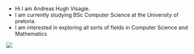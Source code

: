 - Hi I am Andreas Hugh Visagie.
- I am currently studying BSc Computer Science at the University of pretoria.
- I am interested in exploring all sorts of fields in Computer Science and Mathematics

<img src="![Andreas' Github Stats](https://github-readme-stats.vercel.app/api?username=PurpleAxe&count_private=true)">
